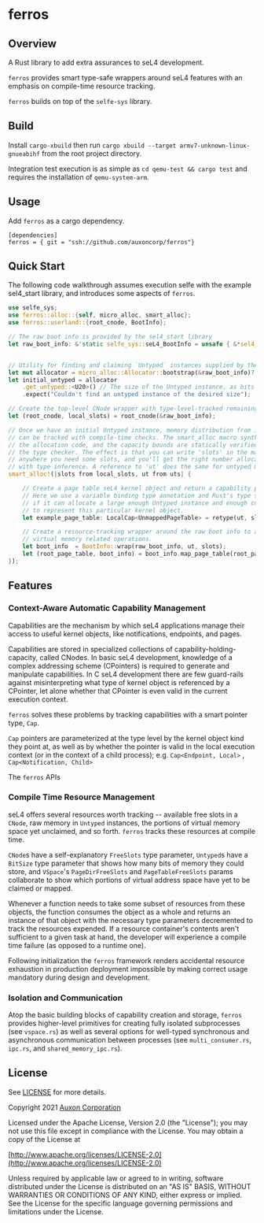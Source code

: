 # ferros

## Overview

A Rust library to add extra assurances to seL4 development.

`ferros` provides smart type-safe wrappers around seL4 features
with an emphasis on compile-time resource tracking.

`ferros` builds on top of the `selfe-sys` library.

## Build

Install `cargo-xbuild` then run `cargo xbuild --target
armv7-unknown-linux-gnueabihf` from the root project directory.

Integration test execution is as simple as `cd qemu-test && cargo test` and
requires the installation of `qemu-system-arm`.

## Usage

Add `ferros` as a cargo dependency. 

```
[dependencies]
ferros = { git = "ssh://github.com/auxoncorp/ferros"}
```

## Quick Start

The following code walkthrough assumes execution selfe with the example sel4_start library,
and introduces some aspects of `ferros`.

```rust
use selfe_sys;
use ferros::alloc::{self, micro_alloc, smart_alloc};
use ferros::userland::{root_cnode, BootInfo};

// The raw boot info is provided by the sel4_start library
let raw_boot_info: &'static selfe_sys::seL4_BootInfo = unsafe { &*sel4_start::BOOTINFO };


// Utility for finding and claiming `Untyped` instances supplied by the boot info.
let mut allocator = micro_alloc::Allocator::bootstrap(&raw_boot_info)?;
let initial_untyped = allocator
    .get_untyped::<U20>() // The size of the Untyped instance, as bits
    .expect("Couldn't find an untyped instance of the desired size");

// Create the top-level CNode wrapper with type-level-tracked remaining slot capacity
let (root_cnode, local_slots) = root_cnode(&raw_boot_info);

// Once we have an initial Untyped instance, memory distribution from it
// can be tracked with compile-time checks. The smart_alloc macro synthesizes
// the allocation code, and the capacity bounds are statically verified by
// the type checker. The effect is that you can write 'slots' in the macro body 
// anywhere you need some slots, and you'll get the right number allocated
// with type inference. A reference to 'ut' does the same for untyped memory. 
smart_alloc!(|slots from local_slots, ut from uts| {

    // Create a page table seL4 kernel object and return a capability pointer to it.
    // Here we use a variable binding type annotation and Rust's type system can figure out
    // if it can allocate a large enough Untyped instance and enough cnode slots
    // to represent this particular kernel object.
    let example_page_table: LocalCap<UnmappedPageTable> = retype(ut, slots)?;

    // Create a resource-tracking wrapper around the raw boot info to assist in
    // virtual memory related operations.
    let boot_info  = BootInfo::wrap(raw_boot_info, ut, slots);
    let (root_page_table, boot_info) = boot_info.map_page_table(root_page_table)?;
});
```

## Features

### Context-Aware Automatic Capability Management

Capabilities are the mechanism by which seL4 applications manage their
access to useful kernel objects, like notifications, endpoints, and pages.

Capabilities are stored in specialized collections of capability-holding-capacity,
called CNodes. In basic seL4 development, knowledge of a complex addressing scheme
(CPointers) is required to generate and manipulate capabilities. In C seL4 development there
are few guard-rails against misinterpreting what type of kernel object is referenced
by a CPointer, let alone whether that CPointer is even valid in the current execution
context.

`ferros` solves these problems by tracking capabilities with a smart pointer type, `Cap`.

`Cap` pointers are parameterized at the type level by the kernel object kind they point at,
as well as by whether the pointer is valid in the local execution context (or in the context
of a child process); e.g. `Cap<Endpoint, Local>` , `Cap<Notification, Child>`

The `ferros` APIs


### Compile Time Resource Management

seL4 offers several resources worth tracking -- available free slots in a `CNode`, raw memory
in `Untyped` instances, the portions of virtual memory space yet unclaimed, and so
forth. `ferros` tracks these resources at compile time.

`CNode`s have a self-explanatory `FreeSlots` type parameter, `Untyped`s have a `BitSize` type parameter
that shows how many bits of memory they could store, and `VSpace`'s `PageDirFreeSlots`
and `PageTableFreeSlots` params collaborate to show which portions of virtual address space
have yet to be claimed or mapped.

Whenever a function needs to take some subset of resources from these objects,
the function consumes the object as a whole and returns an instance of that object
with the necessary type parameters decremented to track the resources expended. If a resource
container's contents aren't sufficient to a given task at hand, the developer will experience
a compile time failure (as opposed to a runtime one).

Following initialization the `ferros` framework renders accidental resource exhaustion in production deployment impossible
by making correct usage mandatory during design and development.

### Isolation and Communication

Atop the basic building blocks of capability creation and storage, `ferros` provides higher-level
primitives for creating fully isolated subprocesses (see `vspace.rs`) as well as several
options for well-typed synchronous and asynchronous communication between processes
(see `multi_consumer.rs`, `ipc.rs`, and `shared_memory_ipc.rs`).

## License

See [LICENSE](./LICENSE) for more details.

Copyright 2021 [Auxon Corporation](https://auxon.io)

Licensed under the Apache License, Version 2.0 (the "License");
you may not use this file except in compliance with the License.
You may obtain a copy of the License at

[http://www.apache.org/licenses/LICENSE-2.0](http://www.apache.org/licenses/LICENSE-2.0)

Unless required by applicable law or agreed to in writing, software
distributed under the License is distributed on an "AS IS" BASIS,
WITHOUT WARRANTIES OR CONDITIONS OF ANY KIND, either express or implied.
See the License for the specific language governing permissions and
limitations under the License.
